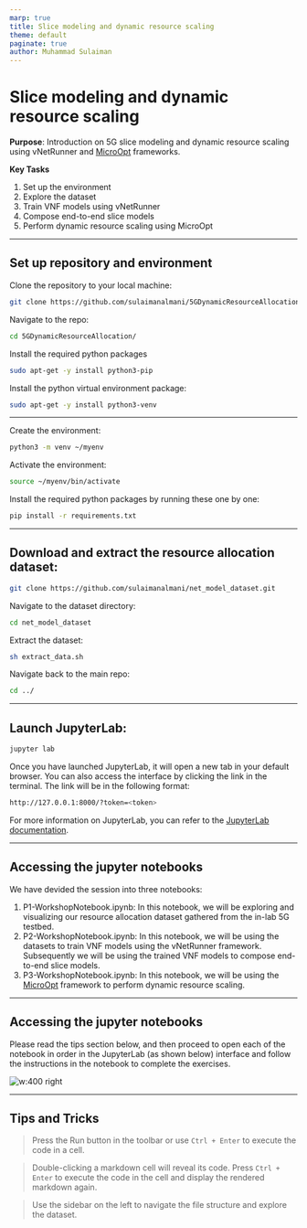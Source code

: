 ```yaml
---
marp: true
title: Slice modeling and dynamic resource scaling
theme: default
paginate: true
author: Muhammad Sulaiman
---
```

# Slice modeling and dynamic resource scaling
**Purpose**: Introduction on 5G slice modeling and dynamic resource scaling using vNetRunner and [MicroOpt](https://arxiv.org/abs/2407.18342) frameworks.

**Key Tasks**

1. Set up the environment
2. Explore the dataset
3. Train VNF models using vNetRunner
4. Compose end-to-end slice models
5. Perform dynamic resource scaling using MicroOpt

---
## Set up repository and environment

Clone the repository to your local machine:
```bash
git clone https://github.com/sulaimanalmani/5GDynamicResourceAllocation.git
```

Navigate to the repo:
```bash
cd 5GDynamicResourceAllocation/
```

Install the required python packages
```bash
sudo apt-get -y install python3-pip
```

Install the python virtual environment package:
```bash
sudo apt-get -y install python3-venv
```

---

Create the environment:
```bash
python3 -m venv ~/myenv
```

Activate the environment:
```bash
source ~/myenv/bin/activate
```

Install the required python packages by running these one by one:
```bash
pip install -r requirements.txt
```

---

## Download and extract the resource allocation dataset:
```bash
git clone https://github.com/sulaimanalmani/net_model_dataset.git
```
Navigate to the dataset directory:
```bash
cd net_model_dataset
```
Extract the dataset:
```bash
sh extract_data.sh
```

Navigate back to the main repo:
```bash
cd ../
```
---

## Launch JupyterLab:
```bash
jupyter lab
```

Once you have launched JupyterLab, it will open a new tab in your default browser. You can also access the interface by clicking the link in the terminal. The link will be in the following format:

```bash
http://127.0.0.1:8000/?token=<token>
```
For more information on JupyterLab, you can refer to the [JupyterLab documentation](https://jupyterlab.readthedocs.io/en/stable/).

---

## Accessing the jupyter notebooks

We have devided the session into three notebooks:

1. P1-WorkshopNotebook.ipynb: In this notebook, we will be exploring and visualizing our resource allocation dataset gathered from the in-lab 5G testbed.
2. P2-WorkshopNotebook.ipynb: In this notebook, we will be using the datasets to train VNF models using the vNetRunner framework. Subsequently we will be using the trained VNF models to compose end-to-end slice models.
3. P3-WorkshopNotebook.ipynb: In this notebook, we will be using the [MicroOpt](https://arxiv.org/abs/2407.18342) framework to perform dynamic resource scaling.

---

## Accessing the jupyter notebooks


Please read the tips section below, and then proceed to open each of the notebook in order in the JupyterLab (as shown below) interface and follow the instructions in the notebook to complete the exercises.

![w:400 right](images/jupyter_interface.png)

---

## Tips and Tricks

> Press the Run button in the toolbar or use `Ctrl + Enter` to execute the code in a cell.

> Double-clicking a markdown cell will reveal its code. Press `Ctrl + Enter` to execute the code in the cell and display the rendered markdown again.

> Use the sidebar on the left to navigate the file structure and explore the dataset.
